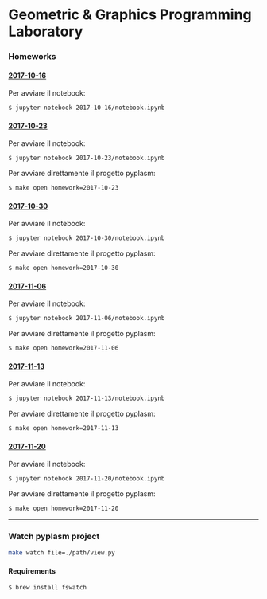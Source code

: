 # Geometric & Graphics Programming Laboratory


### Homeworks

#### [2017-10-16](https://github.com/menxit/ggpl/blob/master/2017-10-16/notebook.ipynb)
Per avviare il notebook:
```sh
$ jupyter notebook 2017-10-16/notebook.ipynb
```

#### [2017-10-23](https://github.com/menxit/ggpl/blob/master/2017-10-23/notebook.ipynb)
Per avviare il notebook:
```sh
$ jupyter notebook 2017-10-23/notebook.ipynb
```
Per avviare direttamente il progetto pyplasm:
```sh
$ make open homework=2017-10-23
```

#### [2017-10-30](https://github.com/menxit/ggpl/blob/master/2017-10-30/notebook.ipynb)
Per avviare il notebook:
```sh
$ jupyter notebook 2017-10-30/notebook.ipynb
```
Per avviare direttamente il progetto pyplasm:
```sh
$ make open homework=2017-10-30
```

#### [2017-11-06](https://github.com/menxit/ggpl/blob/master/2017-11-06/notebook.ipynb)
Per avviare il notebook:
```sh
$ jupyter notebook 2017-11-06/notebook.ipynb
```
Per avviare direttamente il progetto pyplasm:
```sh
$ make open homework=2017-11-06
```

#### [2017-11-13](https://github.com/menxit/ggpl/blob/master/2017-11-13/notebook.ipynb)
Per avviare il notebook:
```sh
$ jupyter notebook 2017-11-13/notebook.ipynb
```
Per avviare direttamente il progetto pyplasm:
```sh
$ make open homework=2017-11-13
```


#### [2017-11-20](https://github.com/menxit/ggpl/blob/master/2017-11-20/notebook.ipynb)
Per avviare il notebook:
```sh
$ jupyter notebook 2017-11-20/notebook.ipynb
```
Per avviare direttamente il progetto pyplasm:
```sh
$ make open homework=2017-11-20
```

---

### Watch pyplasm project
```sh
make watch file=./path/view.py
```

#### Requirements
```sh
$ brew install fswatch
```
